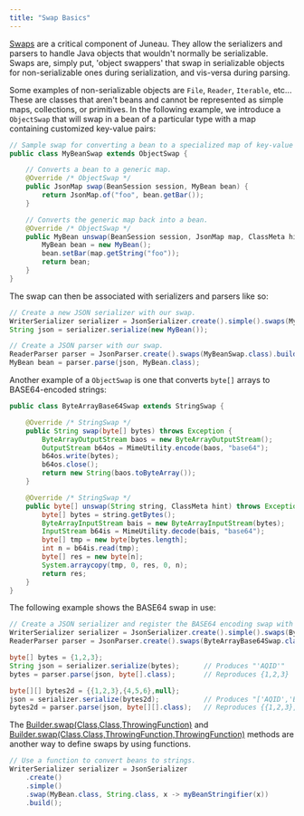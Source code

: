 ```yaml
---
title: "Swap Basics"
---
```


[Swaps]({{API_DOCS}}/org/apache/juneau/swap/ObjectSwap.html) are a critical component of Juneau.
They allow the serializers and parsers to handle Java objects that wouldn't normally be serializable.
Swaps are, simply put, 'object swappers' that swap in serializable objects for non-serializable ones during
serialization, and vis-versa during parsing.

Some examples of non-serializable objects are `File`, `Reader`, `Iterable`, etc...
These are classes that aren't beans and cannot be represented as simple maps, collections, or primitives.
In the following example, we introduce a `ObjectSwap` that will swap in a bean of a particular type with a map
containing customized key-value pairs:

```java
// Sample swap for converting a bean to a specialized map of key-value pairs.
public class MyBeanSwap extends ObjectSwap {

    // Converts a bean to a generic map.
    @Override /* ObjectSwap */
    public JsonMap swap(BeanSession session, MyBean bean) {
        return JsonMap.of("foo", bean.getBar());
    }

    // Converts the generic map back into a bean.
    @Override /* ObjectSwap */
    public MyBean unswap(BeanSession session, JsonMap map, ClassMeta hint) throws Exception {
        MyBean bean = new MyBean();
        bean.setBar(map.getString("foo"));
        return bean;
    }
}
```

The swap can then be associated with serializers and parsers like so:

```java
// Create a new JSON serializer with our swap.
WriterSerializer serializer = JsonSerializer.create().simple().swaps(MyBeanSwap.class).build();
String json = serializer.serialize(new MyBean());

// Create a JSON parser with our swap.
ReaderParser parser = JsonParser.create().swaps(MyBeanSwap.class).build();
MyBean bean = parser.parse(json, MyBean.class);
```

Another example of a `ObjectSwap` is one that converts `byte[]` arrays to BASE64-encoded strings:

```java
public class ByteArrayBase64Swap extends StringSwap {

    @Override /* StringSwap */
    public String swap(byte[] bytes) throws Exception {
        ByteArrayOutputStream baos = new ByteArrayOutputStream();
        OutputStream b64os = MimeUtility.encode(baos, "base64");
        b64os.write(bytes);
        b64os.close();
        return new String(baos.toByteArray());
    }

    @Override /* StringSwap */
    public byte[] unswap(String string, ClassMeta hint) throws Exception {
        byte[] bytes = string.getBytes();
        ByteArrayInputStream bais = new ByteArrayInputStream(bytes);
        InputStream b64is = MimeUtility.decode(bais, "base64");
        byte[] tmp = new byte[bytes.length];
        int n = b64is.read(tmp);
        byte[] res = new byte[n];
        System.arraycopy(tmp, 0, res, 0, n);
        return res;
    }
}
```

The following example shows the BASE64 swap in use:

```java
// Create a JSON serializer and register the BASE64 encoding swap with it.
WriterSerializer serializer = JsonSerializer.create().simple().swaps(ByteArrayBase64Swap.class).build();
ReaderParser parser = JsonParser.create().swaps(ByteArrayBase64Swap.class).build();

byte[] bytes = {1,2,3};
String json = serializer.serialize(bytes);      // Produces "'AQID'"
bytes = parser.parse(json, byte[].class);       // Reproduces {1,2,3}

byte[][] bytes2d = {{1,2,3},{4,5,6},null};
json = serializer.serialize(bytes2d);           // Produces "['AQID','BAUG',null]"
bytes2d = parser.parse(json, byte[][].class);   // Reproduces {{1,2,3},{4,5,6},null}
```

The [Builder.swap(Class,Class,ThrowingFunction)](https://juneau.apache.org/site/apidocs-9.0.1/org/apache/juneau/BeanContextable.Builder.html#swap(java.lang.Class,java.lang.Class,org.apache.juneau.utils.ThrowingFunction)) and [Builder.swap(Class,Class,ThrowingFunction,ThrowingFunction)](https://juneau.apache.org/site/apidocs-9.0.1/org/apache/juneau/BeanContextable.Builder.html#swap(java.lang.Class,java.lang.Class,org.apache.juneau.utils.ThrowingFunction,org.apache.juneau.utils.ThrowingFunction)) methods are another way to define swaps by using functions.

```java
// Use a function to convert beans to strings.
WriterSerializer serializer = JsonSerializer
    .create()
    .simple()
    .swap(MyBean.class, String.class, x -> myBeanStringifier(x))
    .build();
```
